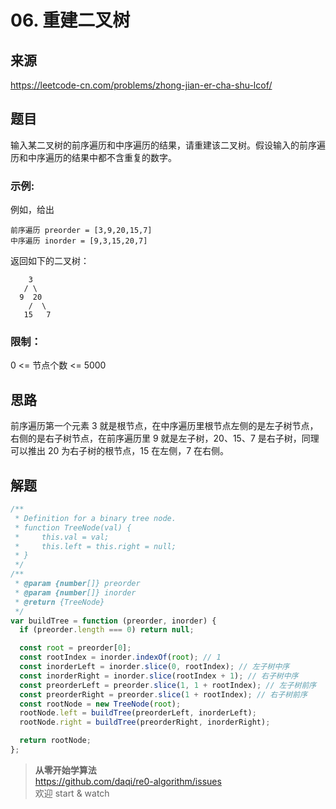 # 06. 重建二叉树

## 来源

https://leetcode-cn.com/problems/zhong-jian-er-cha-shu-lcof/

## 题目

输入某二叉树的前序遍历和中序遍历的结果，请重建该二叉树。假设输入的前序遍历和中序遍历的结果中都不含重复的数字。

### 示例:

例如，给出

```
前序遍历 preorder = [3,9,20,15,7]
中序遍历 inorder = [9,3,15,20,7]
```

返回如下的二叉树：

```
    3
   / \
  9  20
    /  \
   15   7
```

### 限制：

0 <= 节点个数 <= 5000

## 思路

前序遍历第一个元素 3 就是根节点，在中序遍历里根节点左侧的是左子树节点，右侧的是右子树节点，在前序遍历里 9 就是左子树，20、15、7 是右子树，同理可以推出 20 为右子树的根节点，15 在左侧，7 在右侧。

## 解题

```js
/**
 * Definition for a binary tree node.
 * function TreeNode(val) {
 *     this.val = val;
 *     this.left = this.right = null;
 * }
 */
/**
 * @param {number[]} preorder
 * @param {number[]} inorder
 * @return {TreeNode}
 */
var buildTree = function (preorder, inorder) {
  if (preorder.length === 0) return null;

  const root = preorder[0];
  const rootIndex = inorder.indexOf(root); // 1
  const inorderLeft = inorder.slice(0, rootIndex); // 左子树中序
  const inorderRight = inorder.slice(rootIndex + 1); // 右子树中序
  const preorderLeft = preorder.slice(1, 1 + rootIndex); // 左子树前序
  const preorderRight = preorder.slice(1 + rootIndex); // 右子树前序
  const rootNode = new TreeNode(root);
  rootNode.left = buildTree(preorderLeft, inorderLeft);
  rootNode.right = buildTree(preorderRight, inorderRight);

  return rootNode;
};
```

> **从零开始学算法**  
> https://github.com/daqi/re0-algorithm/issues  
> 欢迎 start & watch
